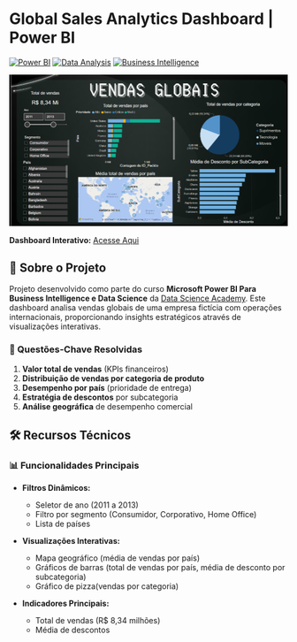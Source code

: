 #  Global Sales Analytics Dashboard | Power BI

[![Power BI](https://img.shields.io/badge/Power_BI-F2C811?style=for-the-badge&logo=powerbi&logoColor=black)](https://powerbi.microsoft.com/)
[![Data Analysis](https://img.shields.io/badge/Data_Analysis-0083B0?style=for-the-badge)](https://en.wikipedia.org/wiki/Data_analysis)
[![Business Intelligence](https://img.shields.io/badge/Business_Intelligence-FF6F61?style=for-the-badge)](https://en.wikipedia.org/wiki/Business_intelligence)

![Dashboard Preview](https://raw.githubusercontent.com/camylla-ops/VendasGlobais-PowerBI/main/vendasglobais.png)



**Dashboard Interativo:** [Acesse Aqui](https://app.powerbi.com/view?r=eyJrIjoiYTE3NjMyMDEtNGZjNi00OWNhLWJjNmItN2ZhNDYwMjc0YmVjIiwidCI6IjE5ZDk1YzVmLTkwOGMtNDdkYS05NTllLTdhMTk3ZjUyOGZmOSJ9)

## 📌 Sobre o Projeto
Projeto desenvolvido como parte do curso **Microsoft Power BI Para Business Intelligence e Data Science** da [Data Science Academy](https://www.datascienceacademy.com.br). Este dashboard analisa vendas globais de uma empresa fictícia com operações internacionais, proporcionando insights estratégicos através de visualizações interativas.

### 🔑 Questões-Chave Resolvidas
1. **Valor total de vendas** (KPIs financeiros)
2. **Distribuição de vendas por categoria de produto**
3. **Desempenho por país** (prioridade de entrega)
4. **Estratégia de descontos** por subcategoria
5. **Análise geográfica** de desempenho comercial

## 🛠️ Recursos Técnicos

### 📊 Funcionalidades Principais

- **Filtros Dinâmicos:**
  - Seletor de ano (2011 a 2013)
  - Filtro por segmento (Consumidor, Corporativo, Home Office)
  - Lista de países

- **Visualizações Interativas:**
  - Mapa geográfico (média de vendas por país)
  - Gráficos de barras (total de vendas por país, média de desconto por subcategoria)
  - Gráfico de pizza(vendas por categoria)

- **Indicadores Principais:**
  - Total de vendas (R\$ 8,34 milhões)
  - Média de descontos


